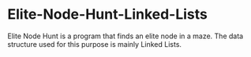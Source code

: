 # Elite-Node-Hunt-Linked-Lists
Elite Node Hunt is a program that finds an elite node in a maze. The data structure used for this purpose is mainly Linked Lists.
